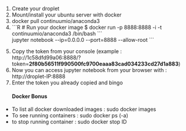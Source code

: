<ol>
  <li>Create your droplet</li>
<li>Mount/install your ubuntu server with docker</li>
  <li>docker pull continuumio/anaconda3</li>
  <li> ```R
    # Run your docker image
    $ docker run -p 8888:8888 -i -t continuumio/anaconda3 /bin/bash ```</li>
      jupyter notebook --ip=0.0.0.0 --port=8888 --allow-root
  ```
  </p>
  <li>Copy the token from your console (example : http://1c58dfd99a06:8888/?token=<strong>2f80b56511f990500fc9700eaaa83cad034233cd27d1a883</strong>)</li>
  <li>Now you can access jupyter notebook from your browser with : http://droplet-IP:8888</li>
  <li>Enter the token you already copied and bingo </li>
  </ol>

<ul>
  <h4> Docker Bonus</h4>
  <li> To list all docker downloaded images : sudo docker images</li>
  <li> To see running containers : sudo docker ps (-a) </li>
  <li> to stop running container : sudo docker stop ID</li>
</ul>



 

